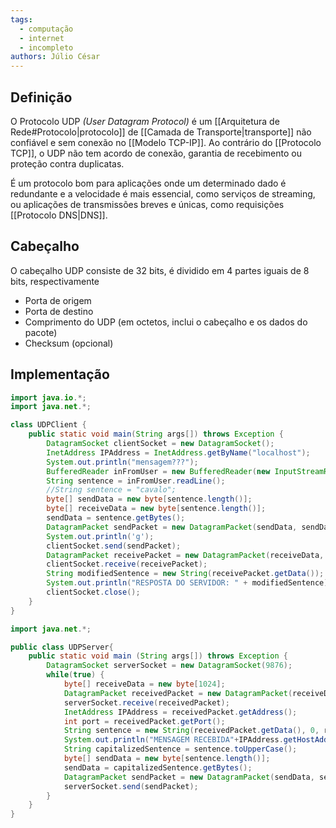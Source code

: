```yaml
---
tags:
  - computação
  - internet
  - incompleto
authors: Júlio César
---
```

## Definição

O Protocolo UDP _(User Datagram Protocol)_ é um [[Arquitetura de Rede#Protocolo|protocolo]] de [[Camada de Transporte|transporte]] não confiável e sem conexão no [[Modelo TCP-IP]]. Ao contrário do [[Protocolo TCP]], o UDP não tem acordo de conexão, garantia de recebimento ou proteção contra duplicatas.

É um protocolo bom para aplicações onde um determinado dado é redundante e a velocidade é mais essencial, como serviços de streaming, ou aplicações de transmissões breves e únicas, como requisições [[Protocolo DNS|DNS]].
## Cabeçalho

O cabeçalho UDP consiste de 32 bits, é dividido em 4 partes iguais de 8 bits, respectivamente
- Porta de origem
- Porta de destino
- Comprimento do UDP (em octetos, inclui o cabeçalho e os dados do pacote)
- Checksum (opcional)
## Implementação

```java
import java.io.*;
import java.net.*;

class UDPClient {
	public static void main(String args[]) throws Exception {
		DatagramSocket clientSocket = new DatagramSocket();
		InetAddress IPAddress = InetAddress.getByName("localhost");
		System.out.println("mensagem???");
		BufferedReader inFromUser =	new BufferedReader(new InputStreamReader(System.in));
		String sentence = inFromUser.readLine();
		//String sentence = "cavalo";
		byte[] sendData = new byte[sentence.length()];
		byte[] receiveData = new byte[sentence.length()];
		sendData = sentence.getBytes();
		DatagramPacket sendPacket = new DatagramPacket(sendData, sendData.length, IPAddress, 9876);
		System.out.println('g');
		clientSocket.send(sendPacket);
		DatagramPacket receivePacket = new DatagramPacket(receiveData, receiveData.length);
		clientSocket.receive(receivePacket);
		String modifiedSentence = new String(receivePacket.getData());
		System.out.println("RESPOSTA DO SERVIDOR: " + modifiedSentence);
		clientSocket.close();
	}
}
```

```java
import java.net.*;

public class UDPServer{
	public static void main (String args[]) throws Exception {
		DatagramSocket serverSocket = new DatagramSocket(9876);
		while(true) {
			byte[] receiveData = new byte[1024];
			DatagramPacket receivedPacket = new DatagramPacket(receiveData, receiveData.length);
			serverSocket.receive(receivedPacket);
			InetAddress IPAddress = receivedPacket.getAddress();
			int port = receivedPacket.getPort();
			String sentence = new String(receivedPacket.getData(), 0, receivedPacket.getLength());
			System.out.println("MENSAGEM RECEBIDA"+IPAddress.getHostAddress()+": " + sentence);
			String capitalizedSentence = sentence.toUpperCase();
			byte[] sendData = new byte[sentence.length()];
			sendData = capitalizedSentence.getBytes();
			DatagramPacket sendPacket = new DatagramPacket(sendData, sendData.length, IPAddress, port);
			serverSocket.send(sendPacket);
		}
	}
}
```

